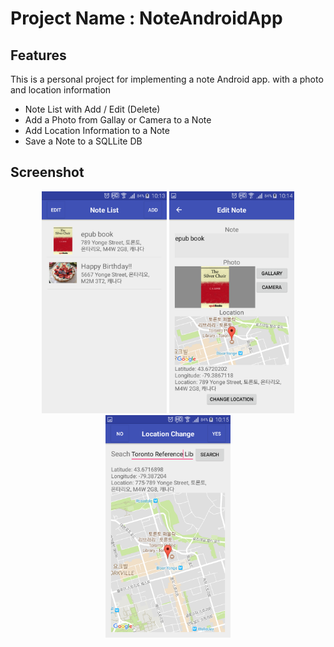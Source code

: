 # Project Name : NoteAndroidApp

## Features

This is a personal project for implementing a note Android app. with a photo and location information  

- Note List with Add / Edit (Delete)
- Add a Photo from Gallay or Camera to a Note
- Add Location Information to a Note
- Save a Note to a SQLLite DB

## Screenshot

<p align="center">
  <img src="screenshot/Screenshot_1.png" width="200"/>
  <img src="screenshot/Screenshot_2.png" width="200"/>
  <img src="screenshot/Screenshot_3.png" width="200"/>
</p>
